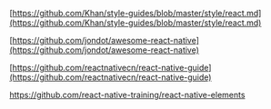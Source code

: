 [https://github.com/Khan/style-guides/blob/master/style/react.md](https://github.com/Khan/style-guides/blob/master/style/react.md)

[https://github.com/jondot/awesome-react-native](https://github.com/jondot/awesome-react-native)

[https://github.com/reactnativecn/react-native-guide](https://github.com/reactnativecn/react-native-guide)



https://github.com/react-native-training/react-native-elements



